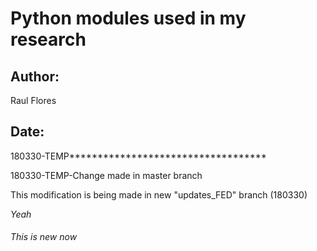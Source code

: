 # Python modules used in my research

## Author:
Raul Flores

## Date:

180330-TEMP***********************************

180330-TEMP-Change made in master branch


This modification is being made in new "updates_FED" branch (180330)

_Yeah_
###### This is new now
